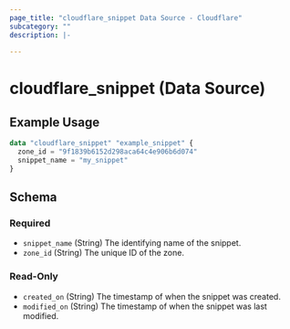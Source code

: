 ```yaml
---
page_title: "cloudflare_snippet Data Source - Cloudflare"
subcategory: ""
description: |-
  
---
```


# cloudflare_snippet (Data Source)



## Example Usage

```terraform
data "cloudflare_snippet" "example_snippet" {
  zone_id = "9f1839b6152d298aca64c4e906b6d074"
  snippet_name = "my_snippet"
}
```

<!-- schema generated by tfplugindocs -->
## Schema

### Required

- `snippet_name` (String) The identifying name of the snippet.
- `zone_id` (String) The unique ID of the zone.

### Read-Only

- `created_on` (String) The timestamp of when the snippet was created.
- `modified_on` (String) The timestamp of when the snippet was last modified.


